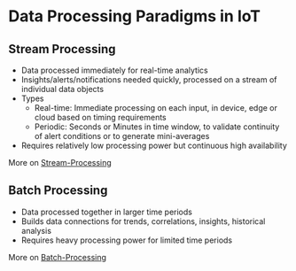 # Data Processing Paradigms in IoT

## Stream Processing
* Data processed immediately for real-time analytics
* Insights/alerts/notifications needed quickly, processed on a stream of individual data objects
* Types
  * Real-time: Immediate processing on each input, in device, edge or cloud based on timing requirements
  * Periodic: Seconds or Minutes in time window, to validate continuity of alert conditions or to generate mini-averages
* Requires relatively low processing power but continuous high availability

More on [Stream-Processing](stream-processing.md)

## Batch Processing
* Data processed together in larger time periods
* Builds data connections for trends, correlations, insights, historical analysis
* Requires heavy processing power for limited time periods

More on [Batch-Processing](batch-processing.md)

